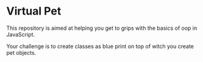 # Virtual Pet 

This repository is aimed at helping you get to grips with the basics of oop in JavaScript.

Your challenge is to create classes as blue print on top of witch you create pet objects.